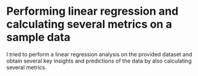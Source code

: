 # Performing linear regression and calculating several metrics on a sample data
I tried to perform a linear regression analysis on the provided dataset and obtain several key insights and predictions of the data by also calculating several metrics.
